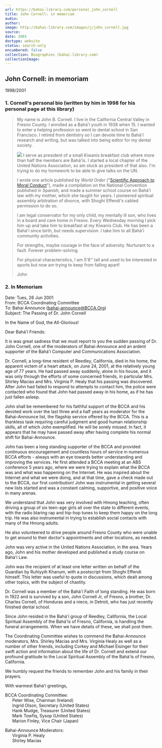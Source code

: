 ```yaml
---
url: https://bahai-library.com/personal_john_cornell
title: John Cornell: in memoriam
audio: 
author: 
image: http://bahai-library.com/images/j/john_cornell.jpg
source: 
date: 2001
doctype: website
status: search-only
encumbered: false
collection: Biographies (bahai-library.com)
collectionImage: 
---
```



## John Cornell: in memoriam

1998/2001


### 1\. Cornell's personal bio (written by him in 1998 for his personal page at this library)

> My name is John B. Cornell. I live in the California Central Valley in Fresno County. I enrolled as a Bahá'í youth in 1938 when 15. I wanted to enter a helping profession so went to dental school in San Francisco. I retired from dentistry so I can devote time to Bahá'í research and writing, but was talked into being editor for my dental society.
> 
> ![](http://bahai-library.com/images/j/john_cornell.jpg) I serve as president of a small Kiwanis breakfast club where more than half the members are Bahá'ís. I started a local chapter of the United Nations Association, so am stuck as president of that also. I'm trying to do my homework to be able to give talks on the UN.
> 
> I wrote one article published by _World Order_ ("[Scientific Approach to Moral Conduct](http://bahai-library.com/cornell_scientific_approach_moral)"), made a compilation on the National Convention published in Spanish, and made a summer school course on Bahá'í law with my mother, which she taught for years. I pioneered spiritual assembly arbitration of divorce, with Shoghi Effendi's cabled permission to do so.
> 
> I am legal conservator for my only child, my mentally ill son, who lives in a board and care home in Fresno. Every Wednesday morning I pick him up and take him to breakfast at my Kiwanis Club. He has been a Bahá'í since birth, but needs supervision. I take him to all Bahá'í community activities.
> 
> For strengths, maybe courage in the face of adversity. Nurturant to a fault. Forever problem-solving.
> 
> For physical characteristics, I am 5'8'' tall and used to be interested in sports but now am trying to keep from falling apart!
> 
> John

### 2\. In Memoriam

Date: Tues, 26 Jun 2001  
From: BCCA Coordinating Committee  
To: Bahai Announce (bahai-announce@BCCA.Org)  
Subject: The Passing of Dr. John Cornell  
  
In the Name of God, the All-Glorious!  
  
Dear Bahá'í Friends:  
  
It is was great sadness that we must report to you the sudden passing of Dr. John Cornell, one of the moderators of Bahai-Announce and an ardent supporter of the Bahá'í Computer and Communications Association.  
  
Dr. Cornell, a long-time resident of Reedley, California, died in his home, the apparent victem of a heart attack, on June 24, 2001, at the relatively young age of 77 years. He had passed away suddenly, alone in his house, and it was only through the efforts of some concerned friends, in particular Mrs. Shirley Macias and Mrs. Virginia P. Healy that his passing was discovered. After John had failed to respond to attempts to contact him, the police were contacted who found that John had passed away in his home, as if he has just fallen asleep.  
  
John shall be remembered for his faithful support of the BCCA and his devoted work over the last three and a half years as moderator for the Bahai-Announce list, the flagship service offered by the BCCA. This is a thankless task requiring careful judgment and good human relationship skills, all of which John exemplified. He will be sorely missed. In fact, it appears that he may have passed away after having complete his normal shift for Bahai-Announce.  
  
John has been a long standing supporter of the BCCA and provided continuous encouragement and countless hours of service in numerous BCCA efforts - always with an eye towards better understanding and improving the services. He first attended a BCCA meeting at an ABS conference 5 years ago, where we were trying to explain what the BCCA was and what was happening on the Internet. He was inspired about the Internet and what we were doing, and at that time, gave a check made out to the BCCA, our first contribution! John was instrumental in getting several new lists started and was a constant calming, supportive, and positive voice in many arenas.  
  
We understand that John was very involved with Hmong teaching, often driving a group of six teen-age girls all over the state to different events, with the radio blaring rap and hip-hop tunes to keep them happy on the long trip. He was also instrumental in trying to establish social contacts with many of the Hmong adults.  
  
He also volunteered to drive people around Fresno County who were unable to get around to their doctor's appointments and other locations, as needed.  
  
John was very active in the United Nations Association, in the area. Years ago, John and his mother developed and published a study course on Bahá'í Law.  
  
John was the recipient of at least one letter written on behalf of the Guardian by Ruhiyyih Khanum, with a postscript from Shoghi Effendi himself. This letter was useful to quote in discussions, which dealt among other topics, with the subject of chastity.  
  
Dr. Cornell was a member of the Bahá'í Faith of long standing. He was born in 1922 and is survived by a son, John Cornell Jr, of Fresno, a brother, Dr. Charles Cornell, of Honduras and a niece, in Detroit, who has just recently finished dental school.  
  
Since John resided in the Bahá'í group of Reedley, California, the Local Spiritual Assembly of the Bahá'ís of Fresno, California, is handling the funeral arrangements. When we have details of these, we shall post them.  
  
The Coordinating Committee wishes to commend the Bahai-Announce moderators, Mrs. Shirley Macias and Mrs. Virginia Healy as well as a number of other friends, including Corkey and Michael Eisinger for their swift action and information about the life of Dr. Cornell and extend our profound gratitude to the Local Spiritual Assembly of the Bahá'ís of Fresno, California.  
  
We humbly request the friends to remember John and his family in their prayers.  
  
With warmest Bahá'í greetings,

BCCA Coordinating Committee:  
      Peter Wise, Chairman (Ireland)  
      Ingrid Olson, Secretary (United States)  
      Hank Mudge, Treasurer (United States)  
      Mark Towfiq, Sysop (United States)  
      Marion Finley, Vice Chair (Japan)  
  
Bahai-Announce Moderators:  
      Virginia P. Healy  
      Shirley Macias